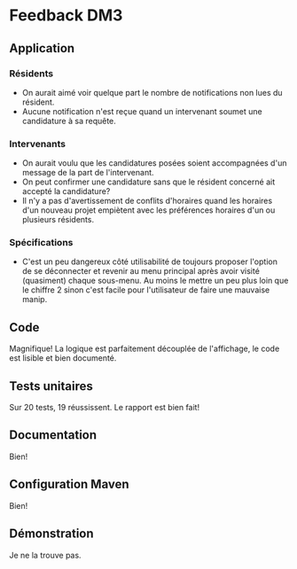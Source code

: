 # Feedback DM3

## Application

### Résidents

- On aurait aimé voir quelque part le nombre de notifications non lues du résident.
- Aucune notification n'est reçue quand un intervenant soumet une candidature à sa requête.

### Intervenants

- On aurait voulu que les candidatures posées soient accompagnées d'un message de la part de l'intervenant.
- On peut confirmer une candidature sans que le résident concerné ait accepté la candidature?
- Il n'y a pas d'avertissement de conflits d'horaires quand les horaires d'un nouveau projet empiètent avec les préférences horaires d'un ou plusieurs résidents.

### Spécifications

- C'est un peu dangereux côté utilisabilité de toujours proposer l'option de se déconnecter et revenir au menu principal après avoir visité (quasiment) chaque sous-menu. Au moins le mettre un peu plus loin que le chiffre 2 sinon c'est facile pour l'utilisateur de faire une mauvaise manip.

## Code

Magnifique! La logique est parfaitement découplée de l'affichage, le code est lisible et bien documenté.

## Tests unitaires

Sur 20 tests, 19 réussissent. Le rapport est bien fait!

## Documentation

Bien!

## Configuration Maven

Bien!

## Démonstration

Je ne la trouve pas.